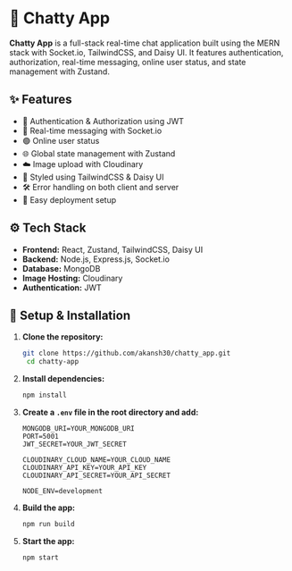# 🚀 Chatty App

**Chatty App** is a full-stack real-time chat application built using the MERN stack with Socket.io, TailwindCSS, and Daisy UI. It features authentication, authorization, real-time messaging, online user status, and state management with Zustand.


## ✨ **Features**
- 🔐 Authentication & Authorization using JWT
- 💬 Real-time messaging with Socket.io
- 🟢 Online user status
- 🌐 Global state management with Zustand
- ☁️ Image upload with Cloudinary
- 🎨 Styled using TailwindCSS & Daisy UI
- 🛠️ Error handling on both client and server
- 🚀 Easy deployment setup


## ⚙️ **Tech Stack**
- **Frontend:** React, Zustand, TailwindCSS, Daisy UI  
- **Backend:** Node.js, Express.js, Socket.io  
- **Database:** MongoDB  
- **Image Hosting:** Cloudinary  
- **Authentication:** JWT  


## 🔧 **Setup & Installation**

1. **Clone the repository:**
    ```bash
    git clone https://github.com/akansh30/chatty_app.git
     cd chatty-app
    ```

2. **Install dependencies:**
    ```bash
    npm install
    ```

3. **Create a `.env` file in the root directory and add:**
    ```env
    MONGODB_URI=YOUR_MONGODB_URI
    PORT=5001
    JWT_SECRET=YOUR_JWT_SECRET

    CLOUDINARY_CLOUD_NAME=YOUR_CLOUD_NAME
    CLOUDINARY_API_KEY=YOUR_API_KEY
    CLOUDINARY_API_SECRET=YOUR_API_SECRET

    NODE_ENV=development
    ```

4. **Build the app:**
    ```bash
    npm run build
    ```

5. **Start the app:**
    ```bash
    npm start
    ```
